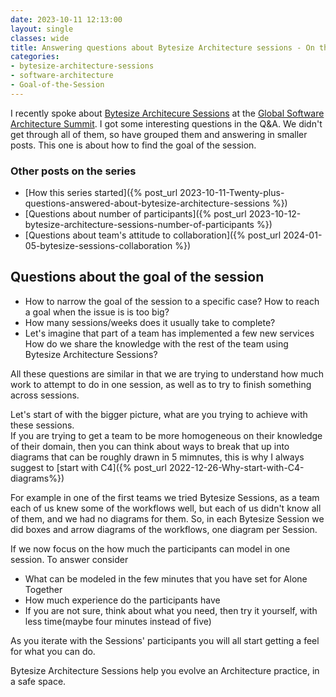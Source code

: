 ```yaml
---
date: 2023-10-11 12:13:00
layout: single
classes: wide
title: Answering questions about Bytesize Architecture sessions - On the goal of the sessions
categories:
- bytesize-architecture-sessions
- software-architecture
- Goal-of-the-Session
---
```


I recently spoke  about [Bytesize Architecure Sessions](https://bytesizearchitecturesessions.com/) at the [Global Software Architecture Summit](https://gsas.io/#schedule). I got some interesting questions in the Q&A. We didn't get through all of them, so have grouped them and answering in smaller posts. This one is about how to find the goal of the session.

### Other posts on the series
* [How this series started]({% post_url 2023-10-11-Twenty-plus-questions-answered-about-bytesize-architecture-sessions %})
* [Questions about number of participants]({% post_url 2023-10-12-bytesize-architecture-sessions-number-of-participants %})
* [Questions about team's attitude to collaboration]({% post_url 2024-01-05-bytesize-sessions-collaboration %})

## Questions about the goal of the session

* How to narrow the goal of the session to a specific case? How to reach a goal when the issue is is too big?
* How many sessions/weeks does it usually take to complete?
* Let's imagine that part of a team has implemented a few new services How do we share the knowledge with the rest of the team using Bytesize Architecture Sessions?

All these questions are similar in that we are trying to understand how much work to attempt to do in one session, as well as to try to finish something across sessions.

Let's start of with the bigger picture, what are you trying to achieve with these sessions.  
If you are trying to get a team to be more homogeneous on their knowledge of their domain, then you can think about ways to break that up into diagrams that can be roughly drawn in 5 mimnutes, this is why I always suggest to [start with C4]({% post_url 2022-12-26-Why-start-with-C4-diagrams%})

For example in one of the first teams we tried Bytesize Sessions, as a team each of us knew some of the workflows well, but each of us didn't know all of them, and we had no diagrams for them. So, in each Bytesize Session we did boxes and arrow diagrams of the workflows, one diagram per Session.


If we now focus on the  how much the participants can model in one session. To answer consider 

* What can be modeled in the few minutes that you have set for Alone Together
* How much experience do the participants have
* If you are not sure, think about what you need, then try it yourself, with less time(maybe four minutes instead of five)

As you iterate with the Sessions' participants you will all start getting a feel for what you can do.

Bytesize Architecture Sessions help you evolve an Architecture practice, in a safe space.